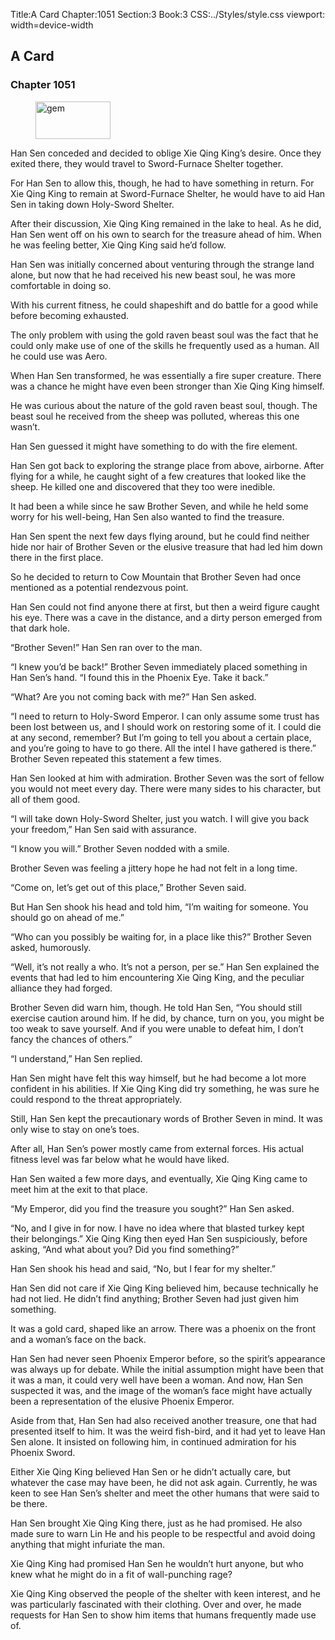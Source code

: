Title:A Card 
Chapter:1051 
Section:3 
Book:3 
CSS:../Styles/style.css 
viewport: width=device-width
  
## A Card
### Chapter 1051
  
<figure>
	<img src="../Images/gem.gif" alt="gem" id="gem" width="120" height="60" />
</figure>
  

  
Han Sen conceded and decided to oblige Xie Qing King’s desire. Once they exited there, they would travel to Sword-Furnace Shelter together.

For Han Sen to allow this, though, he had to have something in return. For Xie Qing King to remain at Sword-Furnace Shelter, he would have to aid Han Sen in taking down Holy-Sword Shelter.

After their discussion, Xie Qing King remained in the lake to heal. As he did, Han Sen went off on his own to search for the treasure ahead of him. When he was feeling better, Xie Qing King said he’d follow.

Han Sen was initially concerned about venturing through the strange land alone, but now that he had received his new beast soul, he was more comfortable in doing so.

With his current fitness, he could shapeshift and do battle for a good while before becoming exhausted.

The only problem with using the gold raven beast soul was the fact that he could only make use of one of the skills he frequently used as a human. All he could use was Aero.

When Han Sen transformed, he was essentially a fire super creature. There was a chance he might have even been stronger than Xie Qing King himself.

He was curious about the nature of the gold raven beast soul, though. The beast soul he received from the sheep was polluted, whereas this one wasn’t.

Han Sen guessed it might have something to do with the fire element.

Han Sen got back to exploring the strange place from above, airborne. After flying for a while, he caught sight of a few creatures that looked like the sheep. He killed one and discovered that they too were inedible.

It had been a while since he saw Brother Seven, and while he held some worry for his well-being, Han Sen also wanted to find the treasure.

Han Sen spent the next few days flying around, but he could find neither hide nor hair of Brother Seven or the elusive treasure that had led him down there in the first place.

So he decided to return to Cow Mountain that Brother Seven had once mentioned as a potential rendezvous point.

Han Sen could not find anyone there at first, but then a weird figure caught his eye. There was a cave in the distance, and a dirty person emerged from that dark hole.

“Brother Seven!” Han Sen ran over to the man.

“I knew you’d be back!” Brother Seven immediately placed something in Han Sen’s hand. “I found this in the Phoenix Eye. Take it back.”

“What? Are you not coming back with me?” Han Sen asked.

“I need to return to Holy-Sword Emperor. I can only assume some trust has been lost between us, and I should work on restoring some of it. I could die at any second, remember? But I’m going to tell you about a certain place, and you’re going to have to go there. All the intel I have gathered is there.” Brother Seven repeated this statement a few times.

Han Sen looked at him with admiration. Brother Seven was the sort of fellow you would not meet every day. There were many sides to his character, but all of them good.

“I will take down Holy-Sword Shelter, just you watch. I will give you back your freedom,” Han Sen said with assurance.

“I know you will.” Brother Seven nodded with a smile.

Brother Seven was feeling a jittery hope he had not felt in a long time.

“Come on, let’s get out of this place,” Brother Seven said.

But Han Sen shook his head and told him, “I’m waiting for someone. You should go on ahead of me.”

“Who can you possibly be waiting for, in a place like this?” Brother Seven asked, humorously.

“Well, it’s not really a who. It’s not a person, per se.” Han Sen explained the events that had led to him encountering Xie Qing King, and the peculiar alliance they had forged.

Brother Seven did warn him, though. He told Han Sen, “You should still exercise caution around him. If he did, by chance, turn on you, you might be too weak to save yourself. And if you were unable to defeat him, I don’t fancy the chances of others.”

“I understand,” Han Sen replied.

Han Sen might have felt this way himself, but he had become a lot more confident in his abilities. If Xie Qing King did try something, he was sure he could respond to the threat appropriately.

Still, Han Sen kept the precautionary words of Brother Seven in mind. It was only wise to stay on one’s toes.

After all, Han Sen’s power mostly came from external forces. His actual fitness level was far below what he would have liked.

Han Sen waited a few more days, and eventually, Xie Qing King came to meet him at the exit to that place.

“My Emperor, did you find the treasure you sought?” Han Sen asked.

“No, and I give in for now. I have no idea where that blasted turkey kept their belongings.” Xie Qing King then eyed Han Sen suspiciously, before asking, “And what about you? Did you find something?”

Han Sen shook his head and said, “No, but I fear for my shelter.”

Han Sen did not care if Xie Qing King believed him, because technically he had not lied. He didn’t find anything; Brother Seven had just given him something.

It was a gold card, shaped like an arrow. There was a phoenix on the front and a woman’s face on the back.

Han Sen had never seen Phoenix Emperor before, so the spirit’s appearance was always up for debate. While the initial assumption might have been that it was a man, it could very well have been a woman. And now, Han Sen suspected it was, and the image of the woman’s face might have actually been a representation of the elusive Phoenix Emperor.

Aside from that, Han Sen had also received another treasure, one that had presented itself to him. It was the weird fish-bird, and it had yet to leave Han Sen alone. It insisted on following him, in continued admiration for his Phoenix Sword.

Either Xie Qing King believed Han Sen or he didn’t actually care, but whatever the case may have been, he did not ask again. Currently, he was keen to see Han Sen’s shelter and meet the other humans that were said to be there.

Han Sen brought Xie Qing King there, just as he had promised. He also made sure to warn Lin He and his people to be respectful and avoid doing anything that might infuriate the man.

Xie Qing King had promised Han Sen he wouldn’t hurt anyone, but who knew what he might do in a fit of wall-punching rage?

Xie Qing King observed the people of the shelter with keen interest, and he was particularly fascinated with their clothing. Over and over, he made requests for Han Sen to show him items that humans frequently made use of.